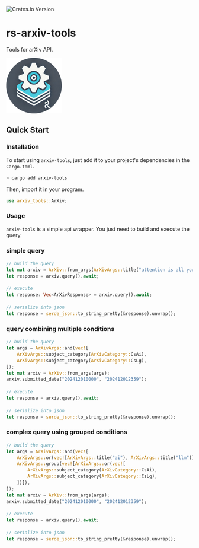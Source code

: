 ![Crates.io Version](https://img.shields.io/crates/v/arxiv-tools?style=flat-square&color=blue)

# rs-arxiv-tools

Tools for arXiv API.

<img src="LOGO.png" alt="LOGO" width="150" height="150">

## Quick Start

### Installation

To start using `arxiv-tools`, just add it to your project's dependencies in the `Cargo.toml`.

```bash
> cargo add arxiv-tools
```

Then, import it in your program.

```rust
use arxiv_tools::ArXiv;
```

### Usage

`arxiv-tools` is a simple api wrapper. You just need to build and execute the query.

### simple query

```rust
// build the query
let mut arxiv = ArXiv::from_args(ArXivArgs::title("attention is all you need"));
let response = arxiv.query().await;

// execute
let response: Vec<ArXivResponse> = arxiv.query().await;

// serialize into json
let response = serde_json::to_string_pretty(&response).unwrap();
```

### query combining multiple conditions

```rust
// build the query
let args = ArXivArgs::and(vec![
    ArXivArgs::subject_category(ArXivCategory::CsAi),
    ArXivArgs::subject_category(ArXivCategory::CsLg),
]);
let mut arxiv = ArXiv::from_args(args);
arxiv.submitted_date("202412010000", "202412012359");

// execute
let response = arxiv.query().await;

// serialize into json
let response = serde_json::to_string_pretty(&response).unwrap();
```

### complex query using grouped conditions

```rust
// build the query
let args = ArXivArgs::and(vec![
    ArXivArgs::or(vec![ArXivArgs::title("ai"), ArXivArgs::title("llm")]),
    ArXivArgs::group(vec![ArXivArgs::or(vec![
        ArXivArgs::subject_category(ArXivCategory::CsAi),
        ArXivArgs::subject_category(ArXivCategory::CsLg),
    ])]),
]);
let mut arxiv = ArXiv::from_args(args);
arxiv.submitted_date("202412010000", "202412012359");

// execute
let response = arxiv.query().await;

// serialize into json
let response = serde_json::to_string_pretty(&response).unwrap();
```
